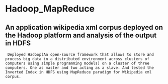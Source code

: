 # Hadoop_MapReduce

## An application wikipedia xml corpus deployed on the Hadoop platform and analysis of the output in HDFS

` Deployed Hadoop(An open-source framework that allows to
store and process big data in a distributed environment across clusters of
computers using simple programming models) on a cluster of three computers.
One as master and two acting as a slave. And tested the Inverted Index
in HDFS using MapReduce paradigm for Wikipedia xml corpus.`
